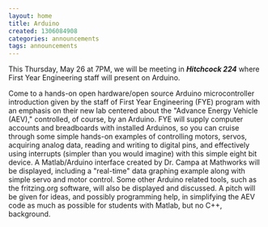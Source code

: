 ```yaml
---
layout: home
title: Arduino
created: 1306084908
categories: announcements
tags: announcements
---
```

This Thursday, May 26 at 7PM, we will be meeting in ***Hitchcock 224*** where First Year Engineering staff will present on Arduino.

Come to a hands-on open hardware/open source Arduino microcontroller introduction given by the staff of First Year Engineering (FYE) program with an emphasis on their new lab centered about the "Advance Energy Vehicle (AEV)," controlled, of course, by an Arduino.  FYE will supply computer accounts and breadboards with installed Arduinos, so you can cruise through some simple hands-on examples of controlling motors, servos, acquiring analog data, reading and writing to digital pins, and effectively using interrupts (simpler than you would imagine) with this simple eight bit device.  A Matlab/Arduino interface created by Dr. Campa at Mathworks will be displayed, including a "real-time" data graphing example along with simple servo and motor control.  Some other Arduino related tools, such as the fritzing.org software, will also be displayed and discussed.  A pitch will be given for ideas, and possibly programming help, in simplifying the AEV code as much as possible for students with Matlab, but no C++, background.
